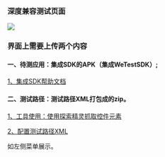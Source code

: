 ### 深度兼容测试页面
![](http://imgcache.tce.fsphere.cn/static/mccdn.qcloud.com/static/img/5d813fe61171c637b4ac29fe3e5756ae/image.png)
### 界面上需要上传两个内容
#### 一、待测应用：集成SDK的APK（集成WeTestSDK）;
[1、集成SDK帮助文档](http://tce.fsphere.cn/doc/product/369/%E9%9B%86%E6%88%90SDK)

#### 二、测试路径：测试路径XML打包成的zip。
[1、工具使用：使用探索精灵抓取控件元素](http://tce.fsphere.cn/doc/product/369/%E7%B2%BE%E7%81%B5%E6%8E%A2%E7%B4%A2)

[2、配置测试路径XML](http://tce.fsphere.cn/doc/product/369/%E6%B5%8B%E8%AF%95%E8%B7%AF%E5%BE%84%E9%85%8D%E7%BD%AE)

如左侧菜单展示。

